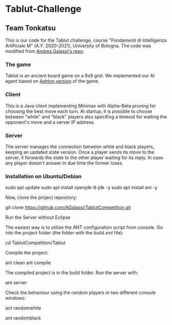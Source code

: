 # Tablut-Challenge
## Team Tonkatsu

This is our code for the Tablut challenge, course "Fondamenti di Intelligenza Artificiale M" (A.Y. 2020-2021), University of Bologna.
The code was modified from [Andrea Galassi's repo](https://github.com/AGalassi/TablutCompetition).

### The game
Tablut is an ancient board game on a 9x9 grid. We implemented our AI agent based on [Ashton version](https://www.heroicage.org/issues/13/ashton.php) of the game. 

### Client
This is a Java client implementing Minimax with Alpha-Beta pruning for choosing the best move each turn. At startup, it is possible to choose between "white" and "black" players also specifing a timeout for waiting the opponent's move and a server IP address.

### Server
The server manages the connection between white and black players, keeping an updated state version. Once a player sends its move to the server, it forwards the state to the other player waiting for its reply. In case any player doesn't answer in due time the former loses.

### Installation on Ubuntu/Debian
sudo apt update
sudo apt install openjdk-8-jdk -y
sudo apt install ant -y

Now, clone the project repository:

git clone https://github.com/AGalassi/TablutCompetition.git

Run the Server without Eclipse

The easiest way is to utilize the ANT configuration script from console. Go into the project folder (the folder with the build.xml file):

cd TablutCompetition/Tablut

Compile the project:

ant clean
ant compile

The compiled project is in the build folder. Run the server with:

ant server

Check the behaviour using the random players in two different console windows:

ant randomwhite

ant randomblack
